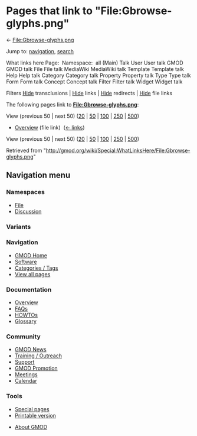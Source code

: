 <div id="mw-page-base" class="noprint">

</div>

<div id="mw-head-base" class="noprint">

</div>

<div id="content" class="mw-body" role="main">

<span id="top"></span>

<div id="mw-js-message" style="display:none;">

</div>



# <span dir="auto">Pages that link to "File:Gbrowse-glyphs.png"</span>

<div id="bodyContent">

<div id="contentSub">

←
[File:Gbrowse-glyphs.png](/wiki/File:Gbrowse-glyphs.png "File:Gbrowse-glyphs.png")

</div>

<div id="jump-to-nav" class="mw-jump">

Jump to: [navigation](#mw-navigation), [search](#p-search)

</div>

<div id="mw-content-text">

What links here Page:  Namespace:  all (Main) Talk User User talk GMOD
GMOD talk File File talk MediaWiki MediaWiki talk Template Template talk
Help Help talk Category Category talk Property Property talk Type Type
talk Form Form talk Concept Concept talk Filter Filter talk Widget
Widget talk

Filters
[Hide](/mediawiki/index.php?title=Special:WhatLinksHere/File:Gbrowse-glyphs.png&hidetrans=1 "Special:WhatLinksHere/File:Gbrowse-glyphs.png")
transclusions \|
[Hide](/mediawiki/index.php?title=Special:WhatLinksHere/File:Gbrowse-glyphs.png&hidelinks=1 "Special:WhatLinksHere/File:Gbrowse-glyphs.png")
links \|
[Hide](/mediawiki/index.php?title=Special:WhatLinksHere/File:Gbrowse-glyphs.png&hideredirs=1 "Special:WhatLinksHere/File:Gbrowse-glyphs.png")
redirects \|
[Hide](/mediawiki/index.php?title=Special:WhatLinksHere/File:Gbrowse-glyphs.png&hideimages=1 "Special:WhatLinksHere/File:Gbrowse-glyphs.png")
file links

The following pages link to
**[File:Gbrowse-glyphs.png](/wiki/File:Gbrowse-glyphs.png "File:Gbrowse-glyphs.png")**:

View (previous 50 \| next 50)
([20](/mediawiki/index.php?title=Special:WhatLinksHere/File:Gbrowse-glyphs.png&limit=20 "Special:WhatLinksHere/File:Gbrowse-glyphs.png")
\|
[50](/mediawiki/index.php?title=Special:WhatLinksHere/File:Gbrowse-glyphs.png&limit=50 "Special:WhatLinksHere/File:Gbrowse-glyphs.png")
\|
[100](/mediawiki/index.php?title=Special:WhatLinksHere/File:Gbrowse-glyphs.png&limit=100 "Special:WhatLinksHere/File:Gbrowse-glyphs.png")
\|
[250](/mediawiki/index.php?title=Special:WhatLinksHere/File:Gbrowse-glyphs.png&limit=250 "Special:WhatLinksHere/File:Gbrowse-glyphs.png")
\|
[500](/mediawiki/index.php?title=Special:WhatLinksHere/File:Gbrowse-glyphs.png&limit=500 "Special:WhatLinksHere/File:Gbrowse-glyphs.png"))

- [Overview](/wiki/Overview "Overview") (file link) ‎
  <span class="mw-whatlinkshere-tools">([←
  links](/mediawiki/index.php?title=Special:WhatLinksHere&target=Overview "Special:WhatLinksHere"))</span>

View (previous 50 \| next 50)
([20](/mediawiki/index.php?title=Special:WhatLinksHere/File:Gbrowse-glyphs.png&limit=20 "Special:WhatLinksHere/File:Gbrowse-glyphs.png")
\|
[50](/mediawiki/index.php?title=Special:WhatLinksHere/File:Gbrowse-glyphs.png&limit=50 "Special:WhatLinksHere/File:Gbrowse-glyphs.png")
\|
[100](/mediawiki/index.php?title=Special:WhatLinksHere/File:Gbrowse-glyphs.png&limit=100 "Special:WhatLinksHere/File:Gbrowse-glyphs.png")
\|
[250](/mediawiki/index.php?title=Special:WhatLinksHere/File:Gbrowse-glyphs.png&limit=250 "Special:WhatLinksHere/File:Gbrowse-glyphs.png")
\|
[500](/mediawiki/index.php?title=Special:WhatLinksHere/File:Gbrowse-glyphs.png&limit=500 "Special:WhatLinksHere/File:Gbrowse-glyphs.png"))

</div>

<div class="printfooter">

Retrieved from
"<http://gmod.org/wiki/Special:WhatLinksHere/File:Gbrowse-glyphs.png>"

</div>

<div id="catlinks" class="catlinks catlinks-allhidden">

</div>

<div class="visualClear">

</div>

</div>

</div>

<div id="mw-navigation">

## Navigation menu

<div id="mw-head">



<div id="left-navigation">

<div id="p-namespaces" class="vectorTabs" role="navigation"
aria-labelledby="p-namespaces-label">

### Namespaces

- <span id="ca-nstab-image"><a href="/wiki/File:Gbrowse-glyphs.png" accesskey="c"
  title="View the file page [c]">File</a></span>
- <span id="ca-talk"><a
  href="/mediawiki/index.php?title=File_talk:Gbrowse-glyphs.png&amp;action=edit&amp;redlink=1"
  accesskey="t"
  title="Discussion about the content page [t]">Discussion</a></span>

</div>

<div id="p-variants" class="vectorMenu emptyPortlet" role="navigation"
aria-labelledby="p-variants-label">

### 

### Variants[](#)

<div class="menu">

</div>

</div>

</div>





</div>

</div>

</div>

<div id="mw-panel">

<div id="p-logo" role="banner">

<a href="/wiki/Main_Page"
style="background-image: url(http://gmod.org/images/GMOD-cogs.png);"
title="Visit the main page"></a>

</div>

<div id="p-Navigation" class="portal" role="navigation"
aria-labelledby="p-Navigation-label">

### Navigation

<div class="body">

- <span id="n-GMOD-Home">[GMOD Home](/wiki/Main_Page)</span>
- <span id="n-Software">[Software](/wiki/GMOD_Components)</span>
- <span id="n-Categories-.2F-Tags">[Categories /
  Tags](/wiki/Categories)</span>
- <span id="n-View-all-pages">[View all
  pages](/wiki/Special:AllPages)</span>

</div>

</div>

<div id="p-Documentation" class="portal" role="navigation"
aria-labelledby="p-Documentation-label">

### Documentation

<div class="body">

- <span id="n-Overview">[Overview](/wiki/Overview)</span>
- <span id="n-FAQs">[FAQs](/wiki/Category:FAQ)</span>
- <span id="n-HOWTOs">[HOWTOs](/wiki/Category:HOWTO)</span>
- <span id="n-Glossary">[Glossary](/wiki/Glossary)</span>

</div>

</div>

<div id="p-Community" class="portal" role="navigation"
aria-labelledby="p-Community-label">

### Community

<div class="body">

- <span id="n-GMOD-News">[GMOD News](/wiki/GMOD_News)</span>
- <span id="n-Training-.2F-Outreach">[Training /
  Outreach](/wiki/Training_and_Outreach)</span>
- <span id="n-Support">[Support](/wiki/Support)</span>
- <span id="n-GMOD-Promotion">[GMOD
  Promotion](/wiki/GMOD_Promotion)</span>
- <span id="n-Meetings">[Meetings](/wiki/Meetings)</span>
- <span id="n-Calendar">[Calendar](/wiki/Calendar)</span>

</div>

</div>

<div id="p-tb" class="portal" role="navigation"
aria-labelledby="p-tb-label">

### Tools

<div class="body">

- <span id="t-specialpages"><a href="/wiki/Special:SpecialPages" accesskey="q"
  title="A list of all special pages [q]">Special pages</a></span>
- <span id="t-print"><a
  href="/mediawiki/index.php?title=Special:WhatLinksHere/File:Gbrowse-glyphs.png&amp;printable=yes"
  rel="alternate" accesskey="p"
  title="Printable version of this page [p]">Printable version</a></span>

</div>

</div>

</div>

</div>

<div id="footer" role="contentinfo">

- <span id="footer-places-about">[About
  GMOD](/wiki/GMOD:About "GMOD:About")</span>

<!-- -->






</div>
